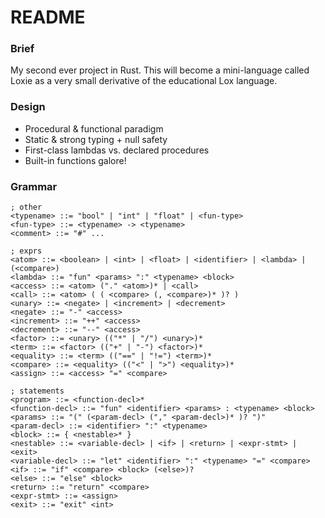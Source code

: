 # README

### Brief
My second ever project in Rust. This will become a mini-language called Loxie as a very small derivative of the educational Lox language.

### Design
 - Procedural & functional paradigm
 - Static & strong typing + null safety
 - First-class lambdas vs. declared procedures
 - Built-in functions galore!

### Grammar
```
; other
<typename> ::= "bool" | "int" | "float" | <fun-type>
<fun-type> ::= <typename> -> <typename>
<comment> ::= "#" ...

; exprs
<atom> ::= <boolean> | <int> | <float> | <identifier> | <lambda> | (<compare>)
<lambda> ::= "fun" <params> ":" <typename> <block>
<access> ::= <atom> ("." <atom>)* | <call>
<call> ::= <atom> ( ( <compare> (, <compare>)* )? )
<unary> ::= <negate> | <increment> | <decrement>
<negate> ::= "-" <access>
<increment> ::= "++" <access>
<decrement> ::= "--" <access>
<factor> ::= <unary> (("*" | "/") <unary>)*
<term> ::= <factor> (("+" | "-") <factor>)*
<equality> ::= <term> (("==" | "!=") <term>)*
<compare> ::= <equality> (("<" | ">") <equality>)*
<assign> ::= <access> "=" <compare>

; statements
<program> ::= <function-decl>*
<function-decl> ::= "fun" <identifier> <params> : <typename> <block>
<params> ::= "(" (<param-decl> ("," <param-decl>)* )? ")"
<param-decl> ::= <identifier> ":" <typename>
<block> ::= { <nestable>* }
<nestable> ::= <variable-decl> | <if> | <return> | <expr-stmt> | <exit>
<variable-decl> ::= "let" <identifier> ":" <typename> "=" <compare>
<if> ::= "if" <compare> <block> (<else>)?
<else> ::= "else" <block>
<return> ::= "return" <compare>
<expr-stmt> ::= <assign>
<exit> ::= "exit" <int>
```
